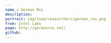 ```yaml
---
name_: German Ros
description:
portrait: img/team/researchers/german_ros.png
from: Intel Labs
page: http://germanros.net/
github: 
---
```

